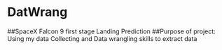 # DatWrang
##SpaceX  Falcon 9 first stage Landing Prediction
##Purpose of project: Using my data Collecting and Data wrangling skills to extract data 
